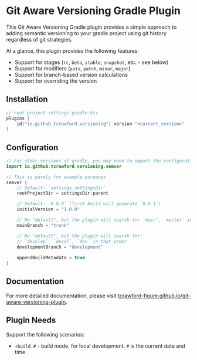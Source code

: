 # Git Aware Versioning Gradle Plugin

This Git Aware Versioning Gradle plugin provides a simple approach to
adding semantic versioning to your gradle project using git
history regardless of git strategies.

At a glance, this plugin provides the following features:

- Support for stages (`rc`, `beta`, `stable`, `snapshot`, etc. - see below)
- Support for modifiers (`auto`, `patch`, `minor`, `major`)
- Support for branch-based version calculations
- Support for overriding the version

## Installation

```kotlin
// root project settings.gradle.kts
plugins {
    id("io.github.tcrawford.versioning") version "<current_version>"
}
```

## Configuration

```kotlin
// For older versions of gradle, you may need to import the configuration method
import io.github.tcrawford.versioning.semver

// This is purely for example purposes
semver {
    // Default: `settings.settingsDir`
    rootProjectDir = settingsDir.parent

    // Default: `0.0.0` (first build will generate `0.0.1`)
    initialVersion = "1.0.0"

    // No "default", but the plugin will search for `main`, `master` in that order
    mainBranch = "trunk"

    // No "default", but the plugin will search for:
    // `develop`, `devel`, `dev` in that order
    developmentBranch = "development"
   
    appendBuildMetadata = true
}
```

## Documentation

For more detailed documentation, please visit [tcrawford-figure.github.io/git-aware-versioning-plugin](https://tcrawford-figure.github.io/git-aware-versioning-plugin).

## Plugin Needs

Support the following scenarios:

- `+build.#` - build mode, for local development. `#` is the current date and time.
